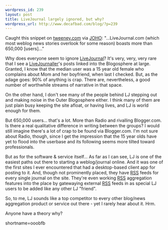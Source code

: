 ```yaml
--- 
wordpress_id: 239
layout: post
title: LiveJournal largely ignored, but why?
wordpress_url: http://www.decafbad.com/blog/?p=239
---
```

<p>Caught this snippet on <a href="http://www.tweney.com/writing.php?display=322">tweeney.com</a> via <a href="http://www.hyperorg.com/blogger/index.html#85393106">JOHO</a>: "...LiveJournal.com (which most weblog news stories overlook for some reason) boasts more than 650,000 [users]..."</p>
<p>Why does everyone seem to ignore <a href="http://www.decafbad.com/twiki/bin/view/Main/LiveJournal">LiveJournal</a>?  It's very, very, very rare that I see a <a href="http://www.decafbad.com/twiki/bin/view/Main/LiveJournaller">LiveJournaller</a>'s posts linked into the Blogosphere at large.  Granted, I know that the median user was a 15 year old female who complains about Mom and her boyfriend, when last I checked.  But, as the adage goes: 90% of anything is crap.  There are, nevertheless, a good number of worthwhile streams of narrative in that space.</p>
<p>On the other hand, I don't see many of the people behind LJ stepping out and making noise in the Outer Blogosphere either.  I think many of them are just plain busy keeping the site afloat, or having lives, and LJ is world enough for them.</p>
<p>But 650,000 users... that's a lot.  More than Radio and rivalling Blogger.com.  Is there a real qualitative difference in writing between the groups?  I would still imagine there's a lot of crap to be found via Blogger.com.  I'm not sure about Radio, though, since I get the impression that the 15 year olds have yet to flood into the userbase and its following seems more tilted toward professionals.</p>
<p>But as for the software &amp; service itself...  As far as I can see, LJ is one of the easiest paths out there to starting a weblog/journal online.  And it was one of the first sites I ever encountered that had a desktop-based client app for posting to it.  And, though not prominently placed, they have <a href="http://www.decafbad.com/twiki/bin/view/Main/RSS">RSS</a> feeds for every single journal on the site.  They're even working <a href="http://www.decafbad.com/twiki/bin/view/Main/RSS">RSS</a> aggregation features into the place by gatewaying external <a href="http://www.decafbad.com/twiki/bin/view/Main/RSS">RSS</a> feeds in as special LJ users to be added like any other LJ "friend".</p>
<p>So, to me, LJ sounds like a top competitor to every other blog/news aggregation product or service out there - yet I rarely hear about it.  Hrm.</p>
<p>Anyone have a theory why?</p>
<!--more-->
shortname=ooobfb
